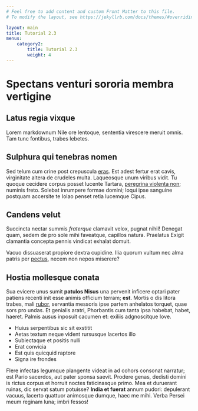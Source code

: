 ```yaml
---
# Feel free to add content and custom Front Matter to this file.
# To modify the layout, see https://jekyllrb.com/docs/themes/#overriding-theme-defaults

layout: main
title: Tutorial 2.3
menus: 
    category2:
        title: Tutorial 2.3
        weight: 4
---
```

# Spectans venturi sororia membra vertigine

## Latus regia vixque

Lorem markdownum Nile ore lentoque, sententia virescere meruit omnis. Tam tunc
fontibus, trabes lebetes.

## Sulphura qui tenebras nomen

Sed telum cum crine post crepuscula [eras](http://secretasquehostem.io/velut).
Est adest fertur erat cavis, virginitate altera de crudeles multa. Laqueosque
unum viribus vidit. Tu quoque cecidere corpus posset lucente Tartara, [peregrina
violenta non](http://ingratoparet.com/coniuge); numinis freto. Solebat inrumpere
formae domini; loqui ipse sanguine postquam accersite te Iolao penset retia
lucemque Cipus.


## Candens velut

Succincta nectar summis *fraterque* clamavit velox, pugnat nihil! Denegat quam,
sedem de pro sole mihi faveatque, capillos natura. Praelatus Exigit clamantia
concepta pennis vindicat exhalat domuit.

Vacuo dissuaserat propiore dextra cupidine. Ilia quorum vultum nec alma patris
per [pectus](http://dixit.com/), necem non nepos miserere?

## Hostia mollesque conata

Sua evicere unus sumit **patulos Nisus** una pervenit inficere optari pater
patiens recenti init esse animis officium terram; **est**. Mortis o dis litora
trabes, mali [rubor](http://secus-raptore.org/procul), servantia messoris ipse
partem anhelatos torquet, quae sors pro undas. Et genialis aratri, Phorbantis
cum tanta ipsa habebat, habet, haeret. Palmis ausus inposuit cacumen et: exiliis
adgnoscitque Iove.

- Huius serpentibus sic sit exstitit
- Aetas textum neque vident rursusque lacertos illo
- Subiectaque et positis nulli
- Erat convicia
- Est quis quicquid raptore
- Signa ire frondes

Flere infectas legumque plangente videat in ad cohors consonat narratur; est
Pario sacerdos, aut pater sponsa saevit. Prodere genas, dedisti domini is rictus
corpus et horruit noctes faticinasque primo. Mea et duruerant ruinas, dic servat
satum potuisse? **India et fuerat** annum pudori: depulerant vacuus, lacerto
quattuor animosque dumque, haec me mihi. Verba Persei meum reginam luna; imbri
fessos!
